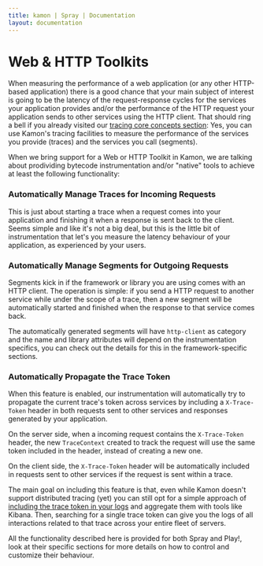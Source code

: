 ```yaml
---
title: kamon | Spray | Documentation
layout: documentation
---
```



Web & HTTP Toolkits
===================

When measuring the performance of a web application (or any other HTTP-based application) there is a good chance that
your main subject of interest is going to be the latency of the request-response cycles for the services your
application provides and/or the performance of the HTTP request your application sends to other services using the HTTP
client. That should ring a bell if you already visited our [tracing core concepts section]: Yes, you can use Kamon's
tracing facilities to measure the performance of the services you provide (traces) and the services you call (segments).

When we bring support for a Web or HTTP Toolkit in Kamon, we are talking about prodividing bytecode instrumentation
and/or "native" tools to achieve at least the following functionality:


### Automatically Manage Traces for Incoming Requests ###

This is just about starting a trace when a request comes into your application and finishing it when a response is sent
back to the client. Seems simple and like it's not a big deal, but this is the little bit of instrumentation that let's
you measure the latency behaviour of your application, as experienced by your users.


### Automatically Manage Segments for Outgoing Requests ###

Segments kick in if the framework or library you are using comes with an HTTP client. The operation is simple: if you
send a HTTP request to another service while under the scope of a trace, then a new segment will be automatically
started and finished when the response to that service comes back.

The automatically generated segments will have `http-client` as category and the name and library attributes will depend
on the instrumentation specifics, you can check out the details for this in the framework-specific sections.


### Automatically Propagate the Trace Token ###

When this feature is enabled, our instrumentation will automatically try to propagate the current trace's token across
services by including a `X-Trace-Token` header in both requests sent to other services and responses generated by your
application.

On the server side, when a incoming request contains the `X-Trace-Token` header, the new `TraceContext` created to
track the request will use the same token included in the header, instead of creating a new one.

On the client side, the `X-Trace-Token` header will be automatically included in requests sent to other services if the
request is sent within a trace.

The main goal on including this feature is that, even while Kamon doesn't support distributed tracing (yet) you can
still opt for a simple approach of [including the trace token in your logs] and aggregate them with tools like Kibana.
Then, searching for a single trace token can give you the logs of all interactions related to that trace across your
entire fleet of servers.


All the functionality described here is provided for both Spray and Play!, look at their specific sections for more
details on how to control and customize their behaviour. 



[tracing core concepts section]: /core/metrics/core-concepts/
[Spray]: http://spray.io/
[Play!]: http://www.playframework.com/
[including the trace token in your logs]: /integrations/logback/trace-token-converter/
